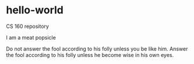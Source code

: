 # hello-world
CS 160 repository

I am a meat popsicle

Do not answer the fool according to his folly unless you be like him.  Answer the fool according to his folly unless he become wise in his own eyes.

